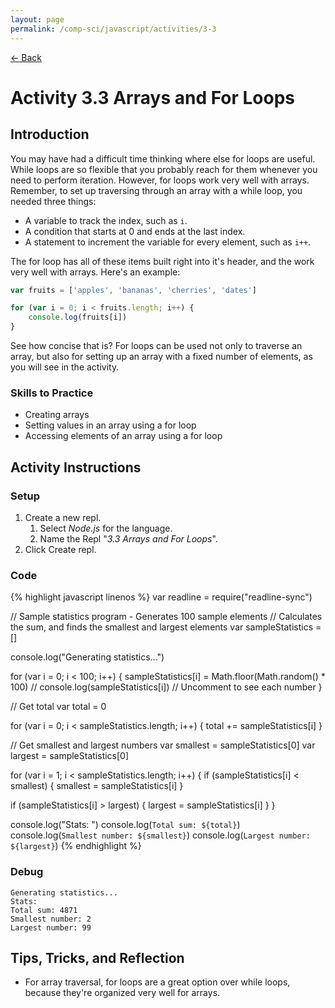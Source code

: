 ```yaml
---
layout: page
permalink: /comp-sci/javascript/activities/3-3
---
```


[← Back](../)

# Activity 3.3 Arrays and For Loops

## Introduction

You may have had a difficult time thinking where else for loops are useful. While loops are so flexible that you probably reach for them whenever you need to perform iteration. However, for loops work very well with arrays. Remember, to set up traversing through an array with a while loop, you needed three things:
- A variable to track the index, such as `i`.
- A condition that starts at 0 and ends at the last index.
- A statement to increment the variable for every element, such as `i++`.

The for loop has all of these items built right into it's header, and the work very well with arrays. Here's an example:

```js
var fruits = ['apples', 'bananas', 'cherries', 'dates']

for (var i = 0; i < fruits.length; i++) {
    console.log(fruits[i])
}
```

See how concise that is? For loops can be used not only to traverse an array, but also for setting up an array with a fixed number of elements, as you will see in the activity.

### Skills to Practice

- Creating arrays
- Setting values in an array using a for loop
- Accessing elements of an array using a for loop

## Activity Instructions

### Setup
1. Create a new repl.
    1. Select *Node.js* for the language.
    2. Name the Repl "*3.3 Arrays and For Loops*".
2. Click Create repl.

### Code

{% highlight javascript linenos %}
var readline = require("readline-sync")

// Sample statistics program - Generates 100 sample elements
// Calculates the sum, and finds the smallest and largest elements
var sampleStatistics = []

console.log("Generating statistics...")

for (var i = 0; i < 100; i++) {
  sampleStatistics[i] = Math.floor(Math.random() * 100)
  // console.log(sampleStatistics[i]) // Uncomment to see each number
}

// Get total
var total = 0

for (var i = 0; i < sampleStatistics.length; i++) {
  total += sampleStatistics[i]
}

// Get smallest and largest numbers
var smallest = sampleStatistics[0]
var largest = sampleStatistics[0]

for (var i = 1; i < sampleStatistics.length; i++) {
  if (sampleStatistics[i] < smallest) {
    smallest = sampleStatistics[i]
  }

  if (sampleStatistics[i] > largest) {
    largest = sampleStatistics[i]
  }
}

console.log("Stats: ")
console.log(`Total sum: ${total}`)
console.log(`Smallest number: ${smallest}`)
console.log(`Largest number: ${largest}`)
{% endhighlight %}

### Debug

```
Generating statistics...
Stats: 
Total sum: 4871
Smallest number: 2
Largest number: 99
```

## Tips, Tricks, and Reflection

- For array traversal, for loops are a great option over while loops, because they're organized very well for arrays.